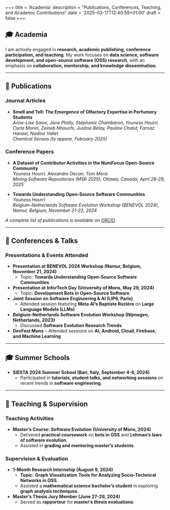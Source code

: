 +++
title = 'Academia'
description = "Publications, Conferences, Teaching, and Academic Contributions"
date = '2025-03-17T12:40:59+01:00'
draft = false
+++

## 🎓 Academia

I am actively engaged in **research, academic publishing, conference participation, and teaching**. My work focuses on **data science, software development, and open-source software (OSS) research**, with an emphasis on **collaboration, mentorship, and knowledge dissemination**.

---

## 📄 Publications

### **Journal Articles**
- **Smell and Tell: The Emergence of Olfactory Expertise in Perfumery Students**  
  *Anne-Lise Saive, Jane Plailly, Stéphanie Chambaron, Youness Hourri, Carla Monin, Zeineb Nhouchi, Justine Belay, Pauline Chalut, Farnaz Hanaei, Nadine Vallet*  
  *Chemical Senses (to appear, February 2025)*  

### **Conference Papers**
- **A Dataset of Contributor Activities in the NumFocus Open-Source Community**  
  *Youness Hourri, Alexandre Decan, Tom Mens*  
  *Mining Software Repositories (MSR 2025), Ottawa, Canada, April 28-29, 2025*  

- **Towards Understanding Open-Source Software Communities**  
  *Youness Hourri*  
  *Belgium-Netherlands Software Evolution Workshop (BENEVOL 2024), Namur, Belgium, November 21-22, 2024*  

*A complete list of publications is available on [ORCID](https://orcid.org/0009-0000-2068-5041).*

---

## 🎤 Conferences & Talks

### **Presentations & Events Attended**
- **Presentation at BENEVOL 2024 Workshop (Namur, Belgium, November 21, 2024)**  
  - Topic: **Towards Understanding Open-Source Software Communities** 
- **Presentation at InforTech Day (University of Mons, May 29, 2024)**  
  - Topic: **Development Bots in Open-Source Software**  
- **Joint Session on Software Engineering & AI (LIP6, Paris)**  
  - Attended session featuring **Meta AI’s Baptiste Rozière** on **Large Language Models (LLMs)**  
- **Belgium-Netherlands Software Evolution Workshop (Nijmegen, Netherlands, 2023)**  
  - Discussed **Software Evolution Research Trends**  
- **DevFest Mons** – Attended sessions on **AI, Android, Cloud, Firebase, and Machine Learning**

---

## 🎓 Summer Schools

- **SIESTA 2024 Summer School (Bari, Italy, September 4-6, 2024)**  
  - Participated in **tutorials, student talks, and networking sessions** on recent trends in **software engineering**. 

---

## 🏫 Teaching & Supervision

### **Teaching Activities**
- **Master’s Course: Software Evolution (University of Mons, 2024)**
  - Delivered **practical coursework** on **bots in OSS** and **Lehman’s laws of software evolution**.  
  - Assisted in **grading and mentoring master’s students**.  

### **Supervision & Evaluation**
- **1-Month Research Internship (August 9, 2024)**  
  - **Topic:** **Graph Visualization Tools for Analyzing Socio-Technical Networks in OSS**.  
  - Assisted a **mathematical science bachelor’s student** in exploring **graph analysis techniques**.  
- **Master’s Thesis Jury Member (June 27-29, 2024)**  
  - Served as **rapporteur** for **master’s thesis evaluations**.   